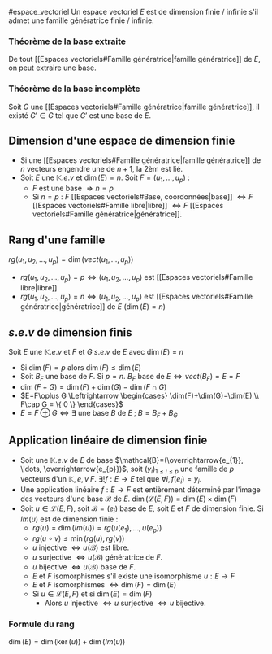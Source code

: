 #espace_vectoriel 
Un espace vectoriel $E$ est de dimension finie / infinie s'il admet une famille génératrice finie / infinie. 
### Théorème de la base extraite 
De tout [[Espaces vectoriels#Famille génératrice|famille génératrice]] de $E$, on peut extraire une base. 
### Théorème de la base incomplète 
Soit $G$ une [[Espaces vectoriels#Famille génératrice|famille génératrice]], il existé $G' \in G$ tel que $G'$ est une base de $E$.

## Dimension d'une espace de dimension finie
- Si une [[Espaces vectoriels#Famille génératrice|famille génératrice]] de $n$ vecteurs engendre une de $n+1$, la 2èm est lié. 
- Soit $E$ une $\mathbb{K}.e.v$ et $\dim(E)=n$. Soit $F=(u_{1}, \ldots, u_{p})$ : 
	- $F$ est une base $\Rightarrow n=p$
	- Si $n=p$ : $F$ [[Espaces vectoriels#Base, coordonnées|base]] $\Leftrightarrow F$ [[Espaces vectoriels#Famille libre|libre]] $\Leftrightarrow F$ [[Espaces vectoriels#Famille génératrice|génératrice]]. 

## Rang d'une famille
$rg(u_{1}, u_{2}, \ldots, u_{p})= \dim(vect(u_{1}, \ldots, u_{p}))$ 
- $rg(u_{1}, u_{2}, \ldots, u_{p})=p \Leftrightarrow (u_{1}, u_{2}, \ldots, u_{p})$ est [[Espaces vectoriels#Famille libre|libre]] 
- $rg(u_{1}, u_{2}, \ldots, u_{p})=n \Leftrightarrow (u_{1}, u_{2}, \ldots, u_{p})$ est [[Espaces vectoriels#Famille génératrice|génératrice]] de $E$ ($\dim(E)=n$)

## $s.e.v$ de dimension finis 
Soit $E$ une $\mathbb{K}.e.v$ et $F$ et $G$  $s.e.v$ de $E$ avec $\dim(E)=n$ 
- Si $\dim(F)=p$   alors  $\dim(F) \leq \dim(E)$ 
- Soit $B_{F}$ une base de $F$. Si $p=n$. $B_{F}$ base de $E \Leftrightarrow vect(B_{F})=E=F$ 
- $\dim(F+G)=\dim(F)+\dim(G)-\dim(F\cap G)$ 
- $E=F\oplus G \Leftrightarrow \begin{cases} \dim(F)+\dim(G)=\dim(E)  \\ F\cap G = \{ 0 \} \end{cases}$ 
- $E=F\oplus G \Leftrightarrow \exists$ une base $B$ de $E\; ; \;B=B_{F}+B_{G}$ 

## Application linéaire de dimension finie
- Soit une $\mathbb{K}.e.v$ de $E$ de base $\mathcal{B}=(\overrightarrow{e_{1}}, \ldots, \overrightarrow{e_{p}})$,  soit $(y_{i})_{1\leq i \leq p}$ une famille de $p$ vecteurs d'un $\mathbb{K},e,v \; F$. $\exists! f :E \longrightarrow E$ tel que $\forall i,  f(e_{i})=y_{i}$. 
- Une application linéaire $f: E \longrightarrow F$ est entièrement déterminé par l'image des vecteurs d'une base $\mathcal{B}$ de $E$. $\dim(\mathcal{L}(E,F))=\dim(E) \times \dim(F)$ 
- Soit $u \in \mathcal{L}(E,F)$, soit $\mathcal{B}=(e_{i})$ base de $E$, soit $E$ et $F$ de dimension finie. Si $Im(u)$ est de dimension finie :
	- $rg(u)=\dim(Im(u))=rg(u(e_{1}), \ldots, u(e_{p}))$ 
	- $rg(u \circ v) \leq \min(rg(u),rg(v))$ 
	- $u$ injective $\Leftrightarrow u(\mathcal{B})$ est libre. 
	- $u$ surjective $\Leftrightarrow u(\mathcal{B})$ génératrice de $F$.
	- $u$ bijective $\Leftrightarrow u(\mathcal{B})$ base de $F$. 
	- $E$ et $F$ isomorphismes s'il existe une isomorphisme $u: E \longrightarrow F$ 
	- $E$ et $F$ isomorphismes $\Leftrightarrow \dim(F)= \dim(E)$ 
	- Si $u \in \mathcal{L}(E,F)$ et si $\dim(E)=\dim(F)$
		- Alors $u$ injective $\Leftrightarrow u$ surjective $\Leftrightarrow u$ bijective. 
### Formule du rang
$\dim(E)=\dim(\ker(u))+\dim(Im(u))$ 